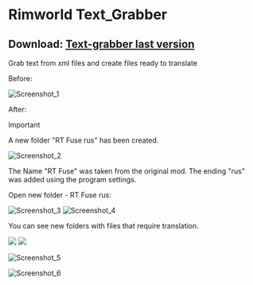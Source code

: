 # Rimworld Text_Grabber

## Download: [Text-grabber last version](https://github.com/kamikadza13/Text-grabber/releases/latest/download/Text_Grabber.zip)


Grab text from xml files
and create files ready to translate

Before:

![Screenshot_1](https://github.com/kamikadza13/Text-grabber/assets/57400507/42634cfc-448c-497e-b6ae-54d67135ccb7)

After:  
> [!IMPORTANT]
> A new folder "RT Fuse rus" has been created.

![Screenshot_2](https://github.com/kamikadza13/Text-grabber/assets/57400507/fdaf16e7-eac0-4267-8e38-932a51ae814c)

The Name "RT Fuse" was taken from the original mod.
The ending "rus" was added using the program settings.

Open new folder - RT Fuse rus:

![Screenshot_3](https://github.com/kamikadza13/Text-grabber/assets/57400507/d70be6c2-e904-4d29-9015-5a0a98d63b2c)
![Screenshot_4](https://github.com/kamikadza13/Text-grabber/assets/57400507/c211fe56-f2bc-427b-87e6-3c4c0ed2a456)

You can see new folders with files that require translation.

![](../Desktop/Lightshot/Screenshot_7.png)
![](../Desktop/Lightshot/Screenshot_8.png)



![Screenshot_5](https://github.com/kamikadza13/Text-grabber/assets/57400507/959b8166-be02-481d-a92f-6d5beccae909)


![Screenshot_6](https://github.com/kamikadza13/Text-grabber/assets/57400507/d8ba79ec-593f-4db0-a4dc-ef86b2d4bcc0)
